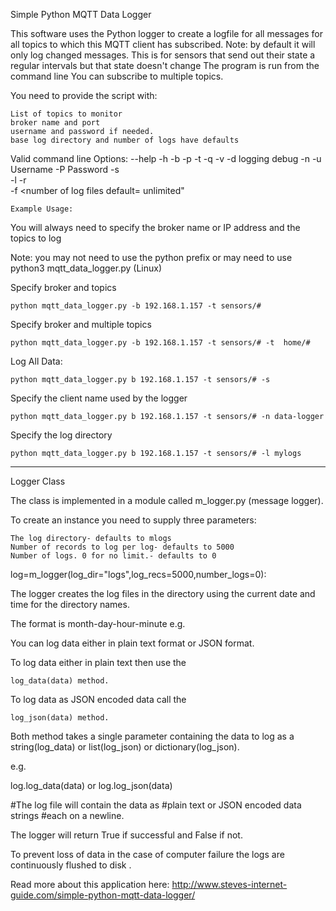 Simple Python MQTT Data Logger

This software uses the Python logger to create a logfile
for all messages for all topics to which this MQTT client
has subscribed.
Note: by default it will only log changed messages. This is for sensors 
that send out their state a regular intervals but that state doesn't change
The program is run from the command line
You can subscribe to multiple topics.




You need to provide the script with:

    List of topics to monitor
    broker name and port
    username and password if needed.
    base log directory and number of logs have defaults
Valid command line Options:
--help <help>
-h <broker> 
-b <broker default = "127.0.0.1">
-p <port>
-t <topic> 
-q <QOS>
-v <verbose>
-d logging debug 
-n <Client ID or Name>
-u Username 
-P Password
-s <store all data>\
-l <log directory default= SEE_CODE > 
-r <number of records default=100>\
-f <number of log files default= unlimited"

	Example Usage:

You will always need to specify the broker name or IP address 
and the topics to log

Note: you may not need to use the python prefix or may 
need to use python3 mqtt_data_logger.py (Linux)

Specify broker and topics 

    python mqtt_data_logger.py -b 192.168.1.157 -t sensors/#

Specify broker and multiple topics

    python mqtt_data_logger.py -b 192.168.1.157 -t sensors/# -t  home/#
	

Log All Data:

    python mqtt_data_logger.py b 192.168.1.157 -t sensors/# -s 

Specify the client name used by the logger

    python mqtt_data_logger.py b 192.168.1.157 -t sensors/# -n data-logger

Specify the log directory

    python mqtt_data_logger.py b 192.168.1.157 -t sensors/# -l mylogs
 
---------
Logger Class

The class is implemented in a module called m_logger.py (message logger).

To create an instance you need to supply three parameters:

    The log directory- defaults to mlogs
    Number of records to log per log- defaults to 5000
    Number of logs. 0 for no limit.- defaults to 0

log=m_logger(log_dir="logs",log_recs=5000,number_logs=0):

The logger creates the log files in the directory using the current date and time for the directory names.

The format is month-day-hour-minute e.g.


You can log data either in plain text format or JSON format.

To log data either in plain text then use the

    log_data(data) method.

To log data as JSON encoded data call the

    log_json(data) method.

Both method takes a single parameter containing the data to log as a 
string(log_data) or list(log_json) or dictionary(log_json).

e.g.

log.log_data(data) 
or
log.log_json(data)

#The log file will contain the data as 
#plain text or  JSON encoded data strings
#each on a newline.

The logger will return True if successful and False if not.

To prevent loss of data in the case of computer failure the logs are continuously flushed to disk .
 
 Read more about this application here:
http://www.steves-internet-guide.com/simple-python-mqtt-data-logger/
